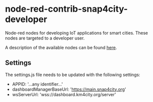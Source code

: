 # node-red-contrib-snap4city-developer

Node-red nodes for developing IoT applications for smart cities.
These nodes are targeted to a developer user.

A description of the available nodes can be found [here](https://www.km4city.org/iot-micro-doc/developer.html).

## Settings
The settings.js file needs to be updated with the following settings:
- APPID: '...any identifier...'
- dashboardManagerBaseUrl: 'https://main.snap4city.org'
- wsServerUrl: 'wss://dashboard.km4city.org/server'
